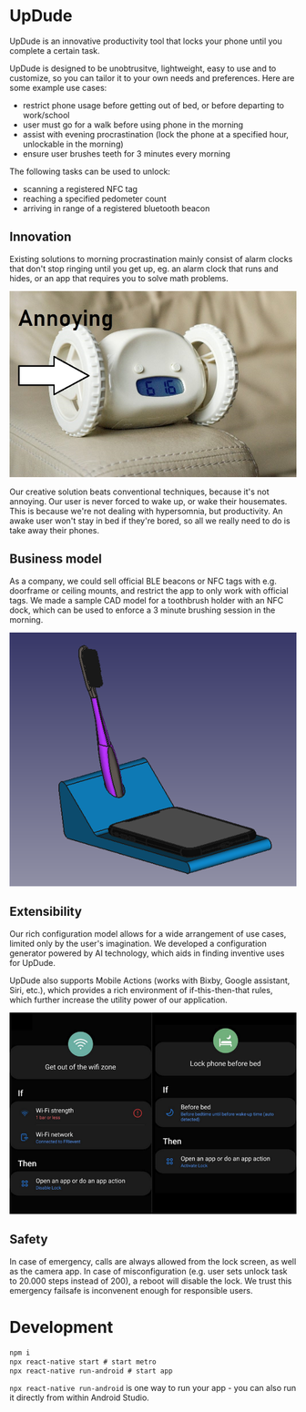 # UpDude

UpDude is an innovative productivity tool that locks your phone until you complete a certain task.

UpDude is designed to be unobtrusitve, lightweight, easy to use and to customize, so you can tailor it to your own needs and preferences.
Here are some example use cases:
 * restrict phone usage before getting out of bed, or before departing to work/school
 * user must go for a walk before using phone in the morning
 * assist with evening procrastination (lock the phone at a specified hour, unlockable in the morning)
 * ensure user brushes teeth for 3 minutes every morning

The following tasks can be used to unlock:
 * scanning a registered NFC tag
 * reaching a specified pedometer count
 * arriving in range of a registered bluetooth beacon


## Innovation

Existing solutions to morning procrastination mainly consist of alarm clocks that don't stop ringing until you get up, eg. an alarm clock that runs and hides, or an app that requires you to solve math problems.

![running alarm clock](demo/clocky.jpg)

Our creative solution beats conventional techniques, because it's not annoying. Our user is never forced to wake up, or wake their housemates. This is because we're not dealing with hypersomnia, but productivity. An awake user won't stay in bed if they're bored, so all we really need to do is take away their phones.


## Business model

As a company, we could sell official BLE beacons or NFC tags with e.g. doorframe or ceiling mounts, and restrict the app to only work with official tags. We made a sample CAD model for a toothbrush holder with an NFC dock, which can be used to enforce a 3 minute brushing session in the morning.

![toothbrush](demo/toothbrush.png)


## Extensibility

Our rich configuration model allows for a wide arrangement of use cases, limited only by the user's imagination. We developed a configuration generator powered by AI technology, which aids in finding inventive uses for UpDude.

UpDude also supports Mobile Actions (works with Bixby, Google assistant, Siri, etc.), which provides a rich environment of if-this-then-that rules, which further increase the utility power of our application.

![bixby routines](demo/bixby.png)

## Safety

In case of emergency, calls are always allowed from the lock screen, as well as the camera app.
In case of misconfiguration (e.g. user sets unlock task to 20.000 steps instead of 200), a reboot will disable the lock. We trust this emergency failsafe is inconvenent enough for responsible users.


# Development

```
npm i
npx react-native start # start metro
npx react-native run-android # start app
```

`npx react-native run-android` is one way to run your app - you can also run it directly from within Android Studio.
